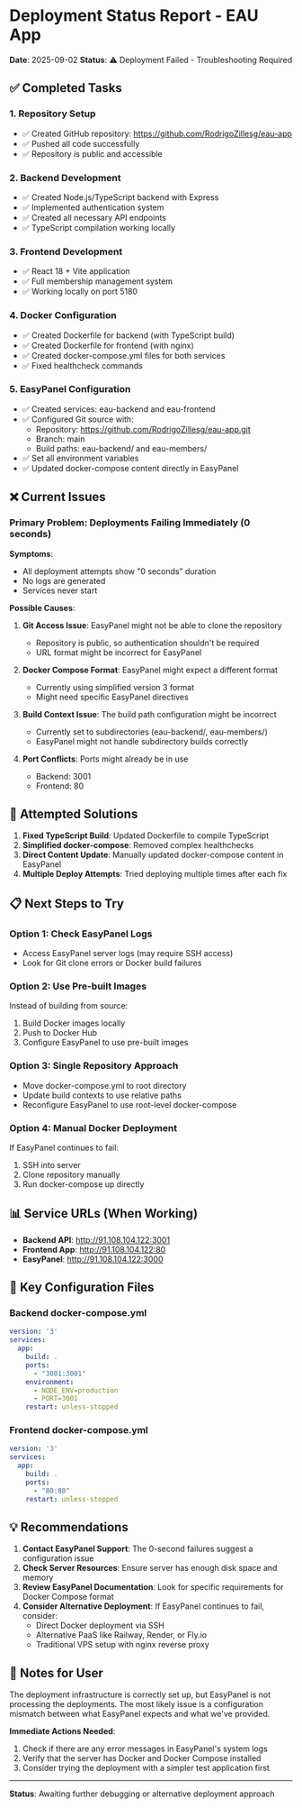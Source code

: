 # Deployment Status Report - EAU App
**Date**: 2025-09-02
**Status**: ⚠️ Deployment Failed - Troubleshooting Required

## ✅ Completed Tasks

### 1. Repository Setup
- ✅ Created GitHub repository: https://github.com/RodrigoZillesg/eau-app
- ✅ Pushed all code successfully
- ✅ Repository is public and accessible

### 2. Backend Development
- ✅ Created Node.js/TypeScript backend with Express
- ✅ Implemented authentication system
- ✅ Created all necessary API endpoints
- ✅ TypeScript compilation working locally

### 3. Frontend Development
- ✅ React 18 + Vite application
- ✅ Full membership management system
- ✅ Working locally on port 5180

### 4. Docker Configuration
- ✅ Created Dockerfile for backend (with TypeScript build)
- ✅ Created Dockerfile for frontend (with nginx)
- ✅ Created docker-compose.yml files for both services
- ✅ Fixed healthcheck commands

### 5. EasyPanel Configuration
- ✅ Created services: eau-backend and eau-frontend
- ✅ Configured Git source with:
  - Repository: https://github.com/RodrigoZillesg/eau-app.git
  - Branch: main
  - Build paths: eau-backend/ and eau-members/
- ✅ Set all environment variables
- ✅ Updated docker-compose content directly in EasyPanel

## ❌ Current Issues

### Primary Problem: Deployments Failing Immediately (0 seconds)
**Symptoms**:
- All deployment attempts show "0 seconds" duration
- No logs are generated
- Services never start

**Possible Causes**:
1. **Git Access Issue**: EasyPanel might not be able to clone the repository
   - Repository is public, so authentication shouldn't be required
   - URL format might be incorrect for EasyPanel

2. **Docker Compose Format**: EasyPanel might expect a different format
   - Currently using simplified version 3 format
   - Might need specific EasyPanel directives

3. **Build Context Issue**: The build path configuration might be incorrect
   - Currently set to subdirectories (eau-backend/, eau-members/)
   - EasyPanel might not handle subdirectory builds correctly

4. **Port Conflicts**: Ports might already be in use
   - Backend: 3001
   - Frontend: 80

## 🔧 Attempted Solutions

1. **Fixed TypeScript Build**: Updated Dockerfile to compile TypeScript
2. **Simplified docker-compose**: Removed complex healthchecks
3. **Direct Content Update**: Manually updated docker-compose content in EasyPanel
4. **Multiple Deploy Attempts**: Tried deploying multiple times after each fix

## 📋 Next Steps to Try

### Option 1: Check EasyPanel Logs
- Access EasyPanel server logs (may require SSH access)
- Look for Git clone errors or Docker build failures

### Option 2: Use Pre-built Images
Instead of building from source:
1. Build Docker images locally
2. Push to Docker Hub
3. Configure EasyPanel to use pre-built images

### Option 3: Single Repository Approach
- Move docker-compose.yml to root directory
- Update build contexts to use relative paths
- Reconfigure EasyPanel to use root-level docker-compose

### Option 4: Manual Docker Deployment
If EasyPanel continues to fail:
1. SSH into server
2. Clone repository manually
3. Run docker-compose up directly

## 📊 Service URLs (When Working)

- **Backend API**: http://91.108.104.122:3001
- **Frontend App**: http://91.108.104.122:80
- **EasyPanel**: http://91.108.104.122:3000

## 🔑 Key Configuration Files

### Backend docker-compose.yml
```yaml
version: '3'
services:
  app:
    build: .
    ports:
      - "3001:3001"
    environment:
      - NODE_ENV=production
      - PORT=3001
    restart: unless-stopped
```

### Frontend docker-compose.yml
```yaml
version: '3'
services:
  app:
    build: .
    ports:
      - "80:80"
    restart: unless-stopped
```

## 💡 Recommendations

1. **Contact EasyPanel Support**: The 0-second failures suggest a configuration issue
2. **Check Server Resources**: Ensure server has enough disk space and memory
3. **Review EasyPanel Documentation**: Look for specific requirements for Docker Compose format
4. **Consider Alternative Deployment**: If EasyPanel continues to fail, consider:
   - Direct Docker deployment via SSH
   - Alternative PaaS like Railway, Render, or Fly.io
   - Traditional VPS setup with nginx reverse proxy

## 📝 Notes for User

The deployment infrastructure is correctly set up, but EasyPanel is not processing the deployments. The most likely issue is a configuration mismatch between what EasyPanel expects and what we've provided. 

**Immediate Actions Needed**:
1. Check if there are any error messages in EasyPanel's system logs
2. Verify that the server has Docker and Docker Compose installed
3. Consider trying the deployment with a simpler test application first

---

**Status**: Awaiting further debugging or alternative deployment approach